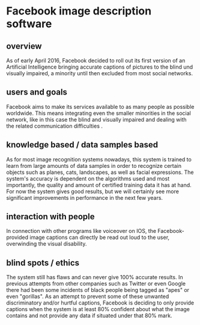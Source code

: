 # Facebook image description software

## overview
As of early April 2016, Facebook decided to roll out its first version of an Artificial Intelligence bringing accurate captions of pictures to the blind und visually impaired, a minority until then excluded from most social networks.

## users and goals
Facebook aims to make its services available to as many people as possible worldwide. This means integrating even the smaller minorities in the social network, like in this case the blind and visually impaired and dealing with the related communication difficulties .

## knowledge based / data samples based
As for most image recognition systems nowadays, this system is trained to learn from large amounts of data samples in order to recognize certain objects such as planes, cats, landscapes, as well as facial expressions. The system's accuracy is dependent on the algorithms used and most importantly, the quality and amount of certified training data it has at hand. For now the system gives good results, but we will certainly see more significant improvements in performance in the next few years.

## interaction with people
In connection with other programs like voiceover on IOS, the Facebook-provided image captions can directly be read out loud to the user, overwinding the visual disability.

## blind spots / ethics
The system still has flaws and can never give 100% accurate results. In previous attempts from other companies such as Twitter or even Google there had been some incidents of black people being tagged as "apes" or even "gorillas". As an attempt to prevent some of these unwanted discriminatory and/or hurtful captions, Facebook is deciding to only provide captions when the system is at least 80% confident about what the image contains and not provide any data if situated under that 80% mark.
